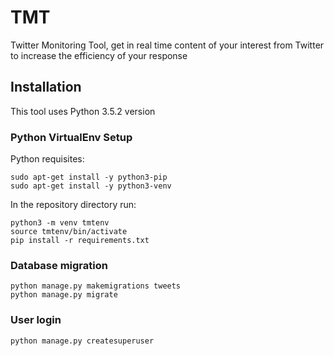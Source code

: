 # TMT
Twitter Monitoring Tool, get in real time content of your interest from Twitter to increase the efficiency of your response

## Installation

This tool uses Python 3.5.2 version

### Python VirtualEnv Setup
Python requisites:
```
sudo apt-get install -y python3-pip
sudo apt-get install -y python3-venv
```
In the repository directory run:
```
python3 -m venv tmtenv
source tmtenv/bin/activate
pip install -r requirements.txt
```

### Database migration
```
python manage.py makemigrations tweets
python manage.py migrate
```

### User login
```
python manage.py createsuperuser
```
